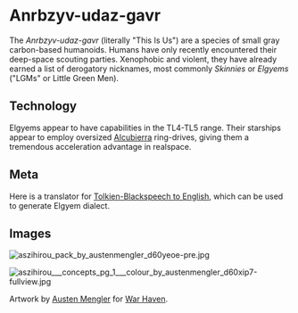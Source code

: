 # Anrbzyv-udaz-gavr #

The *Anrbzyv-udaz-gavr* (literally "This Is Us") are a species of small gray carbon-based humanoids. Humans have only recently encountered their deep-space scouting parties. Xenophobic and violent, they have already earned a list of derogatory nicknames, most commonly *Skinnies* or *Elgyems* ("LGMs" or Little Green Men).

## Technology

Elgyems appear to have capabilities in the TL4-TL5 range. Their starships appear to employ oversized [Alcubierra](https://en.wikipedia.org/wiki/Alcubierre_drive) ring-drives, giving them a tremendous acceleration advantage in realspace.

## Meta

Here is a translator for [Tolkien-Blackspeech to English](http://physics.muni.cz/~dugi/index.fcgi/black), which can be used to generate Elgyem dialect.

## Images

![aszihirou_pack_by_austenmengler_d60yeoe-pre.jpg](https://bitbucket.org/repo/R9GnAzj/images/1675875697-aszihirou_pack_by_austenmengler_d60yeoe-pre.jpg)

![aszihirou___concepts_pg_1___colour_by_austenmengler_d60xip7-fullview.jpg](https://bitbucket.org/repo/R9GnAzj/images/1002113704-aszihirou___concepts_pg_1___colour_by_austenmengler_d60xip7-fullview.jpg)

Artwork by [Austen Mengler](https://www.deviantart.com/austenmengler/art/Aszihirou-Pack-364402382) for [War Haven](http://warhavengame.com/).
